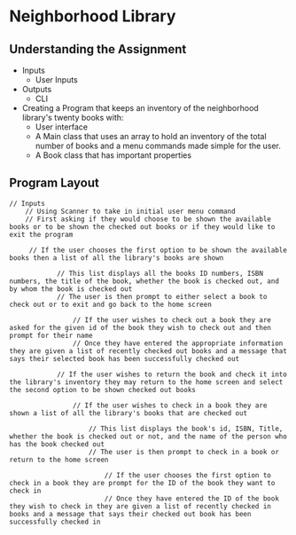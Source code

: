 # Neighborhood Library

## Understanding the Assignment
- Inputs 
  - User Inputs
- Outputs
  - CLI
- Creating a Program that keeps an inventory of the neighborhood library's twenty books with:
  - User interface
  - A Main class that uses an array to hold an inventory of the total number of books and a menu commands made simple for the user.
  - A Book class that has important properties

## Program Layout
    
    // Inputs
        // Using Scanner to take in initial user menu command
        // First asking if they would choose to be shown the available books or to be shown the checked out books or if they would like to exit the program

         // If the user chooses the first option to be shown the available books then a list of all the library's books are shown
    
                // This list displays all the books ID numbers, ISBN numbers, the title of the book, whether the book is checked out, and by whom the book is checked out
                // The user is then prompt to either select a book to check out or to exit and go back to the home screen
              
                    // If the user wishes to check out a book they are asked for the given id of the book they wish to check out and then prompt for their name
                    // Once they have entered the appropriate information they are given a list of recently checked out books and a message that says their selected book has been successfully checked out
            
                // If the user wishes to return the book and check it into the library's inventory they may return to the home screen and select the second option to be shown checked out books
                
                    // If the user wishes to check in a book they are shown a list of all the library's books that are checked out

                        // This list displays the book's id, ISBN, Title, whether the book is checked out or not, and the name of the person who has the book checked out
                        // The user is then prompt to check in a book or return to the home screen

                            // If the user chooses the first option to check in a book they are prompt for the ID of the book they want to check in
                            // Once they have entered the ID of the book they wish to check in they are given a list of recently checked in books and a message that says their checked out book has been successfully checked in

   

